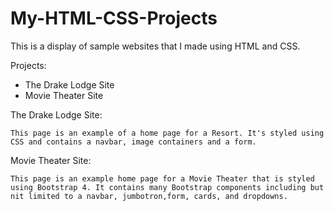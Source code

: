 # My-HTML-CSS-Projects
This is a display of sample websites that I made using HTML and CSS.

Projects:

- The Drake Lodge Site
- Movie Theater Site

The Drake Lodge Site:

    This page is an example of a home page for a Resort. It's styled using CSS and contains a navbar, image containers and a form.

Movie Theater Site:

    This page is an example home page for a Movie Theater that is styled using Bootstrap 4. It contains many Bootstrap components including but nit limited to a navbar, jumbotron,form, cards, and dropdowns.          
